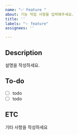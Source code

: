 ```yaml
---
name: "✅ Feature "
about: 기능 작업 사항을 입력해주세요.
title: ''
labels: "✨ feature"
assignees: ''

---
```


## Description
설명을 작성하세요.

## To-do
- [ ] todo
- [ ] todo

## ETC
기타 사항을 작성하세요

